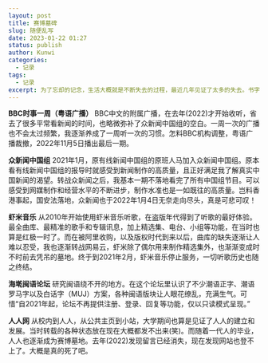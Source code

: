 ```yaml
---
layout: post
title: 赛博墓碑
slug: 随便乱写
date: 2023-01-22 01:27
status: publish
author: Kunwi
categories: 
  - 记录
tags:
  - 记录
excerpt: 为了忘却的记念，生活大概就是不断失去的过程，最近几年见证了太多的失去。书字立碑，是为了方便以后凭吊，也是一种活过的证明吧。
---
```


**BBC时事一周（粤语广播）**
BBC中文的附属广播，在去年(2022)才开始收听，省去了很多平常看新闻的时间，也略微弥补了众新闻中国组的空白。一周一次的广播也不会太过频繁，我逐渐养成了一周听一次的习惯。怎料BBC机构调整，粤语广播裁撤，2022年11月5日播出最后一期。

**众新闻中国组**
2021年1月，原有线新闻中国组的原班人马加入众新闻中国组。原本看有线新闻中国组的报导时就感受到新闻制作的高质量，且正好满足我了解真实中国新闻的渴望。转战众新闻之后，我基本一期不落地看完了所有中国组节目。可以感受到网媒制作和经营水平的不断进步，制作水准也是一如既往的高质量。岂料香港事起，国安法落地，众新闻也于2022年1月4日无奈走向尽头，真是可悲可叹！

**虾米音乐**
从2010年开始使用虾米音乐听歌，在盗版年代得到了听歌的最好体验。最全曲库、最精准的歌手和专辑讯息，加上精选集、电台、小组等功能，在当时也算是红极一时了。而在被阿里收购，以及版权时代到来以后，曲库的缺失逐渐让人难以忍受，我也逐渐转战网易云，虾米除了偶尔用来制作精选集外，也渐渐变成时不时前去凭吊的墓地。终于到2021年2月，虾米音乐停止服务，一切听歌历史也随之终结。

**海墘闽语论坛**
研究闽语绕不开的地方。在这个论坛里认识了不少潮语正字、潮语罗马字以及白话字（MUJ）方案，各种闽语版块让人眼花缭乱，充满生气。可惜“自2021年起，论坛不再提供注册、登录、回复等功能，仅以只读模式呈现。”

**人人网**
从校内到人人，从公共主页到小站，大学期间也算是见证了人人的建立和发展。当时转载的各种状态放在现在大概都发不出来(笑)。而随着一代人的毕业，人人也逐渐成为赛博墓地。去年(2022)发现留言已经消失，现在发现网站也登不上了。大概是真的死了吧。
